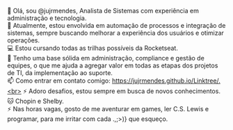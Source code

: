 👋 Olá, sou @jujrmendes, Analista de Sistemas com experiência em administração e tecnologia.<br>
🚀 Atualmente, estou envolvida em automação de processos e integração de sistemas, sempre buscando melhorar a experiência dos usuários e otimizar operações. <br>
💻 Estou cursando todas as trilhas possíveis da Rocketseat.<br>
🔧 Tenho uma base sólida em administração, compliance e gestão de equipes, o que me ajuda a agregar valor em todas as etapas dos projetos de TI, da implementação ao suporte.<br>
📫 Como entrar em contato comigo: https://jujrmendes.github.io/Linktree/.<br>
⚡ Adoro desafios, estou sempre em busca de novos conhecimentos.<br>
🐱 Chopin e Shelby. <br>
⚡ Nas horas vagas, gosto de me aventurar em games, ler C.S. Lewis e programar, para me irritar com cada .,;>)} que esqueço.


<!---
JUHXSK/JUHXSK is a ✨ special ✨ repository because its `README.md` (this file) appears on your GitHub profile.
You can click the Preview link to take a look at your changes.
--->

